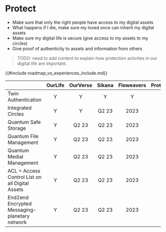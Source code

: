 # Protect

- Make sure that only the right people have access to my digital assets
- What happens if I die, make sure my loved once can inherit my digital assets
- Make sure my digital life is secure (give access to my assets to my circles)
- Give proof of authenticity to assets and information from others


> TODO: need to add content to explain how protection activites in our digital life are important.


{{#include roadmap_vs_experiences_include.md}}

|                                                 | OurLife | OurVerse | Sikana | Floweavers | Protocol.me |
|------------------------------------------|:-------:|:--------:|:-------:|:----------:|:-----------:|
| Twin Authentication                             | Y       | Y        | Y      | Y          | Y           |
| Integrated Circles                              | Y       | Y        | Q2 23  | 2023       | Y           |
| Quantum Safe Storage                            | Y       | Q2 23    | Q2 23  | 2023       | Y           |
| Quantum File Management                         | Y       | Q2 23    | Q2 23  | 2023       | Y           |
| Quantum Medial Management                       | Y       | Q2 23    | Q2 23  | 2023       | Y           |
| ACL = Access Control List on all Digital Assets | Y       | Q2 23    | Q2 23  | 2023       | Y           |
| End2end Encrypted Messaging-planetary network   | Y       | Q2 23    | Q2 23  | 2023       | Y           |

